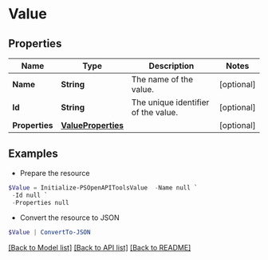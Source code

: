 # Value
## Properties

Name | Type | Description | Notes
------------ | ------------- | ------------- | -------------
**Name** | **String** | The name of the value. | [optional] 
**Id** | **String** | The unique identifier of the value. | [optional] 
**Properties** | [**ValueProperties**](ValueProperties.md) |  | [optional] 

## Examples

- Prepare the resource
```powershell
$Value = Initialize-PSOpenAPIToolsValue  -Name null `
 -Id null `
 -Properties null
```

- Convert the resource to JSON
```powershell
$Value | ConvertTo-JSON
```

[[Back to Model list]](../README.md#documentation-for-models) [[Back to API list]](../README.md#documentation-for-api-endpoints) [[Back to README]](../README.md)

